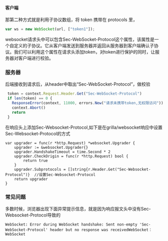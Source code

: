 #### 客户端
那第二种方式就是利用子协议数组，将 token 携带在 protocols 里，
```js
var ws = new WebSocket(url, ["token1"]);
```

websocket请求头中可以包含Sec-WebSocket-Protocol这个属性，该属性是一个自定义的子协议。它从客户端发送到服务器并返回从服务器到客户端确认子协议。我们可以利用这个属性在请求头添加token，对token进行保护的同时，让服务器对客户端进行校验。

### 服务器
后端接收到请求后，从header中取出“Sec-WebSocket-Protocol”，做校验
```js
 token = context.Request.Header.Get("Sec-WebSocket-Protocol")
 if len(token) == 0 {
   ResponseError(context, 11000, errors.New("请求未携带token,无权限访问"))
   context.Abort()
   return
 }
```
在响应头上添加Sec-Websocket-Protocol,如下是在grilla/websocket响应中设置Sec-Websocket-Protocol的方式

```
var upgrader = func(r *http.Request) *websocket.Upgrader {
	upgrader := &websocket.Upgrader{}
	upgrader.HandshakeTimeout = time.Second * 2
	upgrader.CheckOrigin = func(r *http.Request) bool {
		return true
	}
	upgrader.Subprotocols = []string{r.Header.Get("Sec-Websocket-Protocol")}  //设置Sec-Websocket-Protocol
	return upgrader
}
```

### 常见问题
多数时候，浏览器出现下面异常提示信息，就是因为响应报文头中没有Sec-Websocket-Protocol导致的
```
WebSocket: Error during WebSocket handshake: Sent non-empty 'Sec-WebSocket-Protocol' header but no response was receivedWebSocket：WebSocket
```

